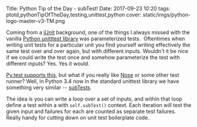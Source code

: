 Title: Python Tip of the Day - subTest!
Date: 2017-09-23 10:20
tags: ptotd,pythonTipOfTheDay,testing,unittest,python
cover: static/imgs/python-logo-master-v3-TM.png

Coming from a [jUnit](https://junit.org/junit5/) background, one of the things I always missed with the vanilla
[Python unitttest library](https://docs.python.org/3/library/unittest.html) was parameterized tests.  Oftentimes when
writing unit tests for a particular unit you find yourself writing effectively the same test over and over again, but
with different inputs. Wouldn't it be nice if we could write the test once and somehow parameterize the test with
different inputs? Yes. Yes it would.

[Py.test supports this](https://docs.pytest.org/en/latest/example/parametrize.html), but what if you really like
[Nose](http://nose.readthedocs.io/en/latest/) or some other test runner? Well, in Python 3.4 now in the standard
unittest library we have something very similar -- [subTests](https://docs.python.org/3/library/unittest.html#distinguishing-test-iterations-using-subtests).

The idea is you can write a loop over a set of inputs, and within that loop define a test within a with `self.subTest()`
context. Each iteration will test the given input and failures for each are counted as separate test failures. Really
handy for cutting down on unit test boilerplate code.
